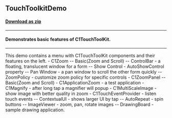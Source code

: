 ## TouchToolkitDemo
#### [Download as zip](https://grapecity.github.io/DownGit/#/home?url=https://github.com/GrapeCity/ComponentOne-WinForms-Samples/tree/master/NetFramework\TouchToolkit\VB\TouchToolkitDemo)
____
#### Demonstrates basic features of C1TouchToolKit.
____
This demo contains a menu with C1TouchToolKit components and their features on the left. - C1Zoom -- Basic(Zoom and Scroll) -- ControlBar - a floating, translucent window for a form -- Show Control - AutoShowControl property -- Pan Window - a pan window to scroll the other form quickly -- ZoomPolicy - customize zoom policy for specific controls - C1ZoomPanel -- Basic(Zoom and Scroll) - C1ApplicationZoom - a test application - C1Magnify - after long tap a magnifier will popup - C1MultiScaleImage - show image with better quality in zoom - C1TouchEventProvider - listen touch events -- ContextualUI - shows larger UI by tap -- AutoRepeat - spin buttons -- ImageViewer - zoom, pan, rotate images -- DrawingBoard - sample drawing application. 



